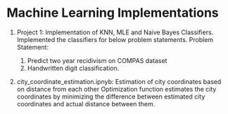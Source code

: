 # Machine Learning Implementations

1. Project 1:
   Implementation of KNN, MLE and Naive Bayes Classifiers. Implemented the classifiers for below problem statements.
   Problem Statement: 
   1. Predict two year recidivism on COMPAS dataset
   2. Handwritten digit classification.

2. city_coordinate_estimation.ipnyb:
   Estimation of city coordinates based on distance from each other
   Optimization function estimates the city coordinates by minimizing the difference between estimated city coordinates 
   and actual distance between them.

   
   
             
